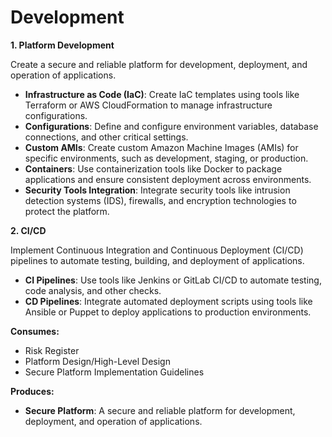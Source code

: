 # Development

**1. Platform Development**

Create a secure and reliable platform for development, deployment, and operation of applications.

* **Infrastructure as Code (IaC)**: Create IaC templates using tools like Terraform or AWS CloudFormation to manage infrastructure configurations.
* **Configurations**: Define and configure environment variables, database connections, and other critical settings.
* **Custom AMIs**: Create custom Amazon Machine Images (AMIs) for specific environments, such as development, staging, or production.
* **Containers**: Use containerization tools like Docker to package applications and ensure consistent deployment across environments.
* **Security Tools Integration**: Integrate security tools like intrusion detection systems (IDS), firewalls, and encryption technologies to protect the platform.


**2. CI/CD**

Implement Continuous Integration and Continuous Deployment (CI/CD) pipelines to automate testing, building, and deployment of applications.

* **CI Pipelines**: Use tools like Jenkins or GitLab CI/CD to automate testing, code analysis, and other checks.
* **CD Pipelines**: Integrate automated deployment scripts using tools like Ansible or Puppet to deploy applications to production environments.



**Consumes:**

* Risk Register
* Platform Design/High-Level Design
* Secure Platform Implementation Guidelines

**Produces:**

* **Secure Platform**: A secure and reliable platform for development, deployment, and operation of applications.
